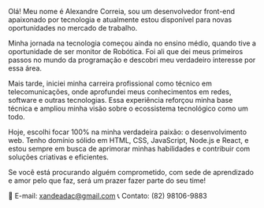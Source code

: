 Olá! Meu nome é Alexandre Correia, sou um desenvolvedor front-end apaixonado por tecnologia e atualmente estou disponível para novas oportunidades no mercado de trabalho.

Minha jornada na tecnologia começou ainda no ensino médio, quando tive a oportunidade de ser monitor de Robótica. Foi ali que dei meus primeiros passos no mundo da programação e descobri meu verdadeiro interesse por essa área.

Mais tarde, iniciei minha carreira profissional como técnico em telecomunicações, onde aprofundei meus conhecimentos em redes, software e outras tecnologias. Essa experiência reforçou minha base técnica e ampliou minha visão sobre o ecossistema tecnológico como um todo.

Hoje, escolhi focar 100% na minha verdadeira paixão: o desenvolvimento web. Tenho domínio sólido em HTML, CSS, JavaScript, Node.js e React, e estou sempre em busca de aprimorar minhas habilidades e contribuir com soluções criativas e eficientes.

Se você está procurando alguém comprometido, com sede de aprendizado e amor pelo que faz, será um prazer fazer parte do seu time!

📧 E-mail: xandeadac@gmail.com
📞 Contato: (82) 98106-9883

